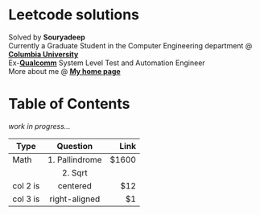 # Leetcode solutions

Solved by **Souryadeep**  
Currently a Graduate Student in the Computer Engineering department @ [**Columbia University**](https://www.engineering.columbia.edu/)  
Ex-[**Qualcomm**](https://www.qualcomm.com/) System Level Test and Automation Engineer  
More about me @ [**My home page**](https://github.com/Souryadeep)

# Table of Contents

*work in progress...*

| Type     |    Question   |  Link |
|----------|:-------------:|------:|
| Math     |  1. Pallindrome          | $1600 |
|   | 2. Sqrt||
| col 2 is |    centered   |   $12 |
| col 3 is | right-aligned |    $1 |
